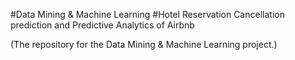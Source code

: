 #Data Mining & Machine Learning
#Hotel Reservation Cancellation prediction and Predictive Analytics of Airbnb

(The repository for the Data Mining & Machine Learning project.)

